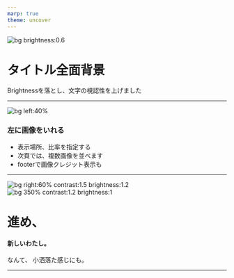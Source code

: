 ```yaml
---
marp: true
theme: uncover
---
```

<!--
_color: white
_footer: 'Photo by Benjamin Rascoe on Unsplash'
-->

![bg brightness:0.6](benjamin-rascoe-JS6PY31e2P0-unsplash.jpg)

# タイトル全面背景


Brightnessを落とし、文字の視認性を上げました

---
<!--
_footer: 'Photo by Michal Vasko　on Unsplash'
paginate: true
-->

![bg left:40%](michal-vasko-GOfQNTI_9Og-unsplash.jpg)

### 左に画像をいれる

- 表示場所、比率を指定する
- 次頁では、複数画像を並べます
- footerで画像クレジット表示も

---
<!--
_backgroundColor: white
_footer: 'Photo by Chris Campbell, Dan on Unsplash'
-->

![bg right:60% contrast:1.5 brightness:1.2](christopher-campbell-rDEOVtE7vOs-unsplash.jpg)
![bg 350% contrast:1.2 brightness:1](dan-ROJFuWCsfmA-unsplash.jpg)

# 進め、
#### 新しいわたし。

なんて、
小洒落た感じにも。

--- 